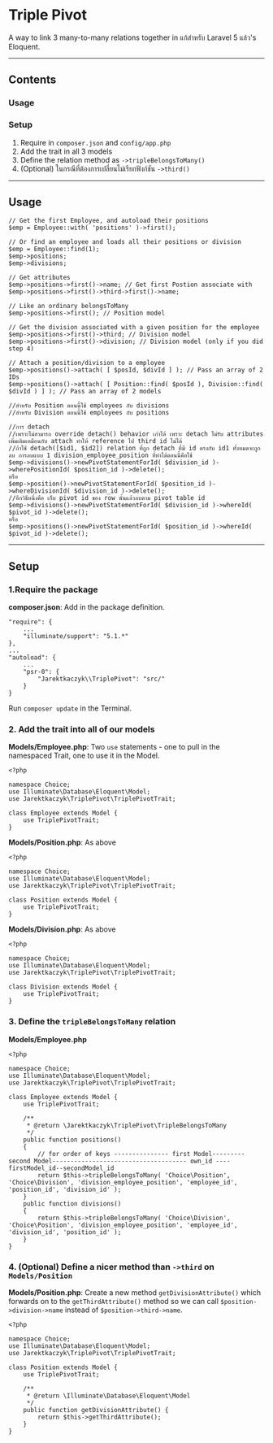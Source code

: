 # Triple Pivot

A way to link 3 many-to-many relations together in แก้สำหรับ Laravel 5 แล้ว's Eloquent.

---

## Contents

### Usage

### Setup

1. Require in `composer.json` and `config/app.php`
2. Add the trait in all 3 models
3. Define the relation method as `->tripleBelongsToMany()`
4. (Optional) ในกรณีที่ต้องการเปลี่ยนไม่เรียกฟังก์ชัน `->third()`

---

## Usage

	// Get the first Employee, and autoload their positions
	$emp = Employee::with( 'positions' )->first();

	// Or find an employee and loads all their positions or division
	$emp = Employee::find(1);
	$emp->positions;
	$emp->divisions;

	// Get attributes
	$emp->positions->first()->name; // Get first Postion associate with 
	$emp->positions->first()->third->first()->name;

	// Like an ordinary belongsToMany
	$emp->positions->first(); // Position model

	// Get the division associated with a given position for the employee
	$emp->positions->first()->third; // Division model
	$emp->positions->first()->division; // Division model (only if you did step 4)

	// Attach a position/division to a employee
	$emp->positions()->attach( [ $posId, $divId ] ); // Pass an array of 2 IDs
	$emp->positions()->attach( [ Position::find( $posId ), Division::find( $divId ) ] ); // Pass an array of 2 models

	//สำหรับ Position ตอนนี้ใช้ employees กับ divisions
	//สำหรับ Division ตอนนี้ใช้ employees กับ positions
	
	//การ detach 
	//เพราะไม่สามารถ override detach() behavior เก่าได้ เพราะ detach ไม่รับ attributes เพิ่มเติมเหมือนกับ attach ทำให้ reference ไป third id ไม่ได้
	//ถ้าใช้ detach([$id1, $id2]) relation ที่ถูก detach ที่มี id ตรงกับ id1 ทั้งหมดจะถูกลบ การลบแบบ 1 division_employee_position ที่ทำได้ตอนนี้คือใช้
	$emp->divisions()->newPivotStatementForId( $division_id )->wherePositionId( $position_id )->delete();
	หรือ
	$emp->position()->newPivotStatementForId( $position_id )->whereDivisionId( $division_id )->delete();
	//อีกวิธีหนึ่งคือ เก็บ pivot id ของ row นั้นแล้วลบตาม pivot table id
	$emp->divisions()->newPivotStatementForId( $division_id )->whereId( $pivot_id )->delete();
	หรือ
	$emp->positions()->newPivotStatementForId( $position_id )->whereId( $pivot_id )->delete();

---

## Setup

### 1.Require the package

**composer.json**: Add in the package definition.

	"require": {
		...
        "illuminate/support": "5.1.*"
    },
	...
    "autoload": {
    	...
		"psr-0": {
			"Jarektkaczyk\\TriplePivot": "src/"
		}
    }

Run `composer update` in the Terminal.

### 2. Add the trait into all of our models

**Models/Employee.php**: Two `use` statements - one to pull in the namespaced Trait, one to use it in the Model.

	<?php
	
	namespace Choice;
	use Illuminate\Database\Eloquent\Model;
	use Jarektkaczyk\TriplePivot\TriplePivotTrait;
	
    class Employee extends Model {
    	use TriplePivotTrait;
    }

**Models/Position.php**: As above

	<?php

	namespace Choice;
	use Illuminate\Database\Eloquent\Model;
	use Jarektkaczyk\TriplePivot\TriplePivotTrait;
	
	class Position extends Model {
    	use TriplePivotTrait;
	}

**Models/Division.php**: As above

	<?php
	
	namespace Choice;
	use Illuminate\Database\Eloquent\Model;
	use Jarektkaczyk\TriplePivot\TriplePivotTrait;
	
	class Division extends Model {
    	use TriplePivotTrait;
	}

### 3. Define the `tripleBelongsToMany` relation

**Models/Employee.php**

	<?php
	
	namespace Choice;
	use Illuminate\Database\Eloquent\Model;
	use Jarektkaczyk\TriplePivot\TriplePivotTrait;
	
    class Employee extends Model {
    	use TriplePivotTrait;
    	
		/**
		 * @return \Jarektkaczyk\TriplePivot\TripleBelongsToMany
		 */
	    public function positions()
	    {
	    	// for order of keys --------------- first Model---------second Model------------------------------------- own_id ---- firstModel_id--secondModel_id  
	    	return $this->tripleBelongsToMany( 'Choice\Position', 'Choice\Division', 'division_employee_position', 'employee_id', 'position_id', 'division_id' );
	    }
	    public function divisions()
	    {
	    	return $this->tripleBelongsToMany( 'Choice\Division', 'Choice\Position', 'division_employee_position', 'employee_id', 'division_id', 'position_id' );
	    }
    }

### 4. (Optional) Define a nicer method than `->third` on `Models/Position`

**Models/Position.php**: Create a new method `getDivisionAttribute()` which forwards on to the `getThirdAttribute()` method so we can call `$position->division->name` instead of `$position->third->name`.

	<?php

	namespace Choice;
	use Illuminate\Database\Eloquent\Model;
	use Jarektkaczyk\TriplePivot\TriplePivotTrait;
	
	class Position extends Model {
    	use TriplePivotTrait;

		/**
		 * @return \Illuminate\Database\Eloquent\Model
		 */
		public function getDivisionAttribute() {
			return $this->getThirdAttribute();
		}
	}
